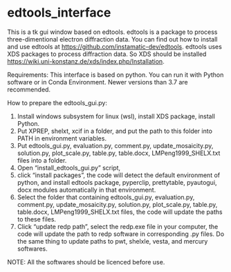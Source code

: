# edtools_interface
This is a tk gui window based on edtools. edtools is a package to process three-dimentional electron diffraction data. You can find out how to install and use edtools at https://github.com/instamatic-dev/edtools. edtools uses XDS packages to process diffraction data. So XDS should be installed https://wiki.uni-konstanz.de/xds/index.php/Installation.

Requirements:
This interface is based on python. You can run it with Python software or in Conda Environment. Newer versions than 3.7 are recommended. 

How to prepare the edtools_gui.py:
1. Install windows subsystem for linux (wsl), install XDS package, install Python.
2. Put XPREP, shelxt, xcif in a folder, and put the path to this folder into PATH in environment variables.
3. Put edtools_gui.py, evaluation.py, comment.py, update_mosaicity.py, solution.py, plot_scale.py, table.py, table.docx, LMPeng1999_SHELX.txt files into a folder. 
4. Open “install_edtools_gui.py” script, 
5. click “install packages”, the code will detect the default environment of python, and install edtools package, pyperclip, prettytable, pyautogui, docx modules automatically in that environment.
6. Select the folder that containing edtools_gui.py, evaluation.py, comment.py, update_mosaicity.py, solution.py, plot_scale.py, table.py, table.docx, LMPeng1999_SHELX.txt files, the code will update the paths to these files.
7. Click “update redp path”, select the redp.exe file in your computer, the code will update the path to redp software in corresponding .py files. Do the same thing to update paths to pwt, shelxle, vesta, and mercury softwares.

NOTE: All the softwares should be licenced before use.


